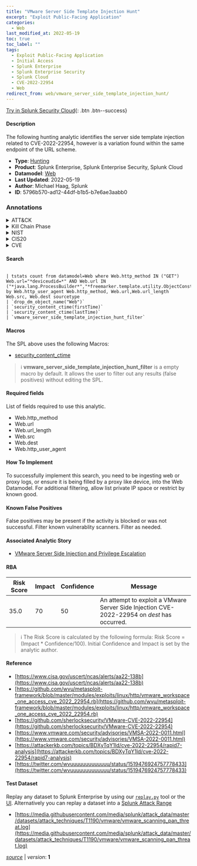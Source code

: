```yaml
---
title: "VMware Server Side Template Injection Hunt"
excerpt: "Exploit Public-Facing Application"
categories:
  - Web
last_modified_at: 2022-05-19
toc: true
toc_label: ""
tags:
  - Exploit Public-Facing Application
  - Initial Access
  - Splunk Enterprise
  - Splunk Enterprise Security
  - Splunk Cloud
  - CVE-2022-22954
  - Web
redirect_from: web/vmware_server_side_template_injection_hunt/
---
```




[Try in Splunk Security Cloud](https://www.splunk.com/en_us/cyber-security.html){: .btn .btn--success}

#### Description

The following hunting analytic identifies the server side template injection related to CVE-2022-22954, however is a variation found within the same endpoint of the URL scheme.

- **Type**: [Hunting](https://github.com/splunk/security_content/wiki/Detection-Analytic-Types)
- **Product**: Splunk Enterprise, Splunk Enterprise Security, Splunk Cloud
- **Datamodel**: [Web](https://docs.splunk.com/Documentation/CIM/latest/User/Web)
- **Last Updated**: 2022-05-19
- **Author**: Michael Haag, Splunk
- **ID**: 5796b570-ad12-44df-b1b5-b7e6ae3aabb0

### Annotations
<details>
  <summary>ATT&CK</summary>

<div markdown="1">

#### [ATT&CK](https://attack.mitre.org/)

| ID          | Technique   | Tactic         |
| ----------- | ----------- |--------------- |
| [T1190](https://attack.mitre.org/techniques/T1190/) | Exploit Public-Facing Application | Initial Access |

</div>
</details>


<details>
  <summary>Kill Chain Phase</summary>

<div markdown="1">

* Exploitation


</div>
</details>


<details>
  <summary>NIST</summary>

<div markdown="1">

* DE.CM



</div>
</details>

<details>
  <summary>CIS20</summary>

<div markdown="1">

* CIS 3
* CIS 5
* CIS 16



</div>
</details>

<details>
  <summary>CVE</summary>

<div markdown="1">

| ID          | Summary | [CVSS](https://nvd.nist.gov/vuln-metrics/cvss) |
| ----------- | ----------- | -------------- |
| [CVE-2022-22954](https://nvd.nist.gov/vuln/detail/CVE-2022-22954) |  |  |



</div>
</details>


#### Search

```

| tstats count from datamodel=Web where Web.http_method IN ("GET") Web.url="*deviceudid=*" AND Web.url IN ("*java.lang.ProcessBuilder*","*freemarker.template.utility.ObjectConstructor*") by Web.http_user_agent Web.http_method, Web.url,Web.url_length Web.src, Web.dest sourcetype 
| `drop_dm_object_name("Web")` 
| `security_content_ctime(firstTime)` 
| `security_content_ctime(lastTime)` 
| `vmware_server_side_template_injection_hunt_filter`
```

#### Macros
The SPL above uses the following Macros:
* [security_content_ctime](https://github.com/splunk/security_content/blob/develop/macros/security_content_ctime.yml)

> :information_source:
> **vmware_server_side_template_injection_hunt_filter** is a empty macro by default. It allows the user to filter out any results (false positives) without editing the SPL.



#### Required fields
List of fields required to use this analytic.
* Web.http_method
* Web.url
* Web.url_length
* Web.src
* Web.dest
* Web.http_user_agent



#### How To Implement
To successfully implement this search, you need to be ingesting web or proxy logs, or ensure it is being filled by a proxy like device, into the Web Datamodel. For additional filtering, allow list private IP space or restrict by known good.
#### Known False Positives
False positives may be present if the activity is blocked or was not successful. Filter known vulnerablity scanners. Filter as needed.

#### Associated Analytic Story
* [VMware Server Side Injection and Privilege Escalation](/stories/vmware_server_side_injection_and_privilege_escalation)




#### RBA

| Risk Score  | Impact      | Confidence   | Message      |
| ----------- | ----------- |--------------|--------------|
| 35.0 | 70 | 50 | An attempt to exploit a VMware Server Side Injection CVE-2022-22954 on $dest$ has occurred. |


> :information_source:
> The Risk Score is calculated by the following formula: Risk Score = (Impact * Confidence/100). Initial Confidence and Impact is set by the analytic author.


#### Reference

* [https://www.cisa.gov/uscert/ncas/alerts/aa22-138b](https://www.cisa.gov/uscert/ncas/alerts/aa22-138b)
* [https://github.com/wvu/metasploit-framework/blob/master/modules/exploits/linux/http/vmware_workspace_one_access_cve_2022_22954.rb](https://github.com/wvu/metasploit-framework/blob/master/modules/exploits/linux/http/vmware_workspace_one_access_cve_2022_22954.rb)
* [https://github.com/sherlocksecurity/VMware-CVE-2022-22954](https://github.com/sherlocksecurity/VMware-CVE-2022-22954)
* [https://www.vmware.com/security/advisories/VMSA-2022-0011.html](https://www.vmware.com/security/advisories/VMSA-2022-0011.html)
* [https://attackerkb.com/topics/BDXyTqY1ld/cve-2022-22954/rapid7-analysis](https://attackerkb.com/topics/BDXyTqY1ld/cve-2022-22954/rapid7-analysis)
* [https://twitter.com/wvuuuuuuuuuuuuu/status/1519476924757778433](https://twitter.com/wvuuuuuuuuuuuuu/status/1519476924757778433)



#### Test Dataset
Replay any dataset to Splunk Enterprise by using our [`replay.py`](https://github.com/splunk/attack_data#using-replaypy) tool or the [UI](https://github.com/splunk/attack_data#using-ui).
Alternatively you can replay a dataset into a [Splunk Attack Range](https://github.com/splunk/attack_range#replay-dumps-into-attack-range-splunk-server)

* [https://media.githubusercontent.com/media/splunk/attack_data/master/datasets/attack_techniques/T1190/vmware/vmware_scanning_pan_threat.log](https://media.githubusercontent.com/media/splunk/attack_data/master/datasets/attack_techniques/T1190/vmware/vmware_scanning_pan_threat.log)



[*source*](https://github.com/splunk/security_content/tree/develop/detections/web/vmware_server_side_template_injection_hunt.yml) \| *version*: **1**